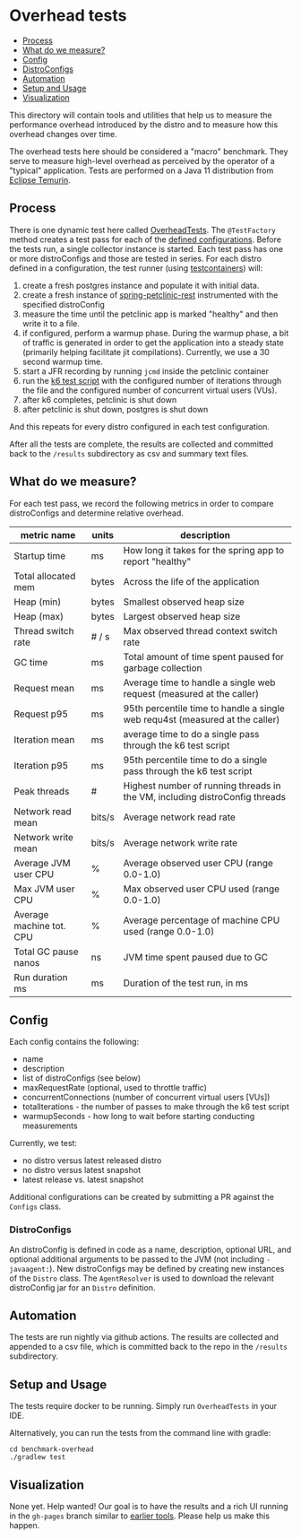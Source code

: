 # Overhead tests

- [Process](#process)
- [What do we measure?](#what-do-we-measure)
- [Config](#config)
- [DistroConfigs](#distroConfigs)
- [Automation](#automation)
- [Setup and Usage](#setup-and-usage)
- [Visualization](#visualization)

This directory will contain tools and utilities
that help us to measure the performance overhead introduced by
the distro and to measure how this overhead changes over time.

The overhead tests here should be considered a "macro" benchmark. They serve to measure high-level
overhead as perceived by the operator of a "typical" application. Tests are performed on a Java 11
distribution from [Eclipse Temurin](https://projects.eclipse.org/projects/adoptium.temurin).

## Process

There is one dynamic test here called [OverheadTests](https://github.com/open-telemetry/opentelemetry-java-instrumentation/blob/main/benchmark-overhead/src/test/java/io/opentelemetry/OverheadTests.java).
The `@TestFactory` method creates a test pass for each of the [defined configurations](https://github.com/open-telemetry/opentelemetry-java-instrumentation/blob/main/benchmark-overhead/src/test/java/io/opentelemetry/config/Configs.java).
Before the tests run, a single collector instance is started. Each test pass has one or more distroConfigs and those are tested in series.
For each distro defined in a configuration, the test runner (using [testcontainers](https://www.testcontainers.org/)) will:

1. create a fresh postgres instance and populate it with initial data.
2. create a fresh instance of [spring-petclinic-rest](https://github.com/spring-petclinic/spring-petclinic-rest) instrumented with the specified distroConfig
3. measure the time until the petclinic app is marked "healthy" and then write it to a file.
4. if configured, perform a warmup phase. During the warmup phase, a bit of traffic is generated in order to get the application into a steady state (primarily helping facilitate jit compilations). Currently, we use a 30 second warmup time.
5. start a JFR recording by running `jcmd` inside the petclinic container
6. run the [k6 test script](https://github.com/open-telemetry/opentelemetry-java-instrumentation/blob/main/benchmark-overhead/k6/basic.js) with the configured number of iterations through the file and the configured number of concurrent virtual users (VUs).
7. after k6 completes, petclinic is shut down
8. after petclinic is shut down, postgres is shut down

And this repeats for every distro configured in each test configuration.

After all the tests are complete, the results are collected and committed back to the `/results` subdirectory as csv and summary text files.

## What do we measure?

For each test pass, we record the following metrics in order to compare distroConfigs and determine
relative overhead.

| metric name              | units  | description                                                                  |
| ------------------------ | ------ | ---------------------------------------------------------------------------- |
| Startup time             | ms     | How long it takes for the spring app to report "healthy"                     |
| Total allocated mem      | bytes  | Across the life of the application                                           |
| Heap (min)               | bytes  | Smallest observed heap size                                                  |
| Heap (max)               | bytes  | Largest observed heap size                                                   |
| Thread switch rate       | # / s  | Max observed thread context switch rate                                      |
| GC time                  | ms     | Total amount of time spent paused for garbage collection                     |
| Request mean             | ms     | Average time to handle a single web request (measured at the caller)         |
| Request p95              | ms     | 95th percentile time to handle a single web requ4st (measured at the caller) |
| Iteration mean           | ms     | average time to do a single pass through the k6 test script                  |
| Iteration p95            | ms     | 95th percentile time to do a single pass through the k6 test script          |
| Peak threads             | #      | Highest number of running threads in the VM, including distroConfig threads  |
| Network read mean        | bits/s | Average network read rate                                                    |
| Network write mean       | bits/s | Average network write rate                                                   |
| Average JVM user CPU     | %      | Average observed user CPU (range 0.0-1.0)                                    |
| Max JVM user CPU         | %      | Max observed user CPU used (range 0.0-1.0)                                   |
| Average machine tot. CPU | %      | Average percentage of machine CPU used (range 0.0-1.0)                       |
| Total GC pause nanos     | ns     | JVM time spent paused due to GC                                              |
| Run duration ms          | ms     | Duration of the test run, in ms                                              |

## Config

Each config contains the following:

- name
- description
- list of distroConfigs (see below)
- maxRequestRate (optional, used to throttle traffic)
- concurrentConnections (number of concurrent virtual users [VUs])
- totalIterations - the number of passes to make through the k6 test script
- warmupSeconds - how long to wait before starting conducting measurements

Currently, we test:

- no distro versus latest released distro
- no distro versus latest snapshot
- latest release vs. latest snapshot

Additional configurations can be created by submitting a PR against the `Configs` class.

### DistroConfigs

An distroConfig is defined in code as a name, description, optional URL, and optional additional
arguments to be passed to the JVM (not including `-javaagent:`). New distroConfigs may be defined
by creating new instances of the `Distro` class. The `AgentResolver` is used to download
the relevant distroConfig jar for an `Distro` definition.

## Automation

The tests are run nightly via github actions. The results are collected and appended to
a csv file, which is committed back to the repo in the `/results` subdirectory.

## Setup and Usage

The tests require docker to be running. Simply run `OverheadTests` in your IDE.

Alternatively, you can run the tests from
the command line with gradle:

```
cd benchmark-overhead
./gradlew test

```

## Visualization

None yet. Help wanted! Our goal is to have the results and a rich UI running in the
`gh-pages` branch similar to [earlier tools](https://breedx-splk.github.io/iguanodon/web/).
Please help us make this happen.
